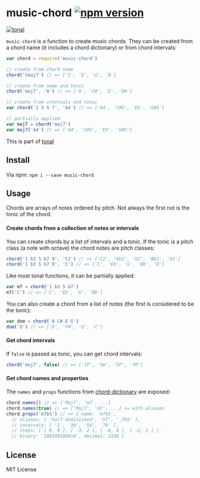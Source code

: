 # music-chord [![npm version](https://img.shields.io/npm/v/music-chord.svg)](https://www.npmjs.com/package/music-chord)

[![tonal](https://img.shields.io/badge/tonal-music--chord-yellow.svg)](https://www.npmjs.com/package/tonal)

`music-chord` is a function to create music chords. They can be created from a chord name (it includes a chord dictionary) or from chord intervals:

```js
var chord = require('music-chord')

// create from chord name
chord('Cmaj7') // => ['C', 'E', 'G', 'B']

// create from name and tonic
chord('maj7', 'A') // => ['A', 'C#', 'E', 'G#']

// create from intervals and tonic
var chord('1 3 5 7', 'A4') // => ['A4', 'C#5', 'E5', 'G#5']

// partially applied
var maj7 = chord('maj7')
var maj7('A4') // => ['A4', 'C#5', 'E5', 'G#5']
```

This is part of [tonal](https://www.npmjs.com/package/tonal)

## Install

Via npm: `npm i --save music-chord`

## Usage

Chords are arrays of notes ordered by pitch. Not always the first not is the tonic of the chord.

#### Create chords from a collection of notes or intervals

You can create chords by a list of intervals and a tonic. If the tonic is a pitch class (a note with octave) the chord notes are pitch classes:

```js
chord('1 b3 5 b7 9', 'C2') // => ['C2', 'Eb2', 'G2', 'Bb2', 'D3']
chord('1 b3 5 b7 9', 'C') // => ['C', 'Eb', 'G', 'Bb', 'D']
```

Like most tonal functions, it can be partially applied:

```js
var m7 = chord('1 b3 5 b7')
m7('C') // => ['C', 'Eb', 'G', 'Bb']
```

You can also create a chord from a list of notes (the first is considered to be the tonic):

```js
var dom = chord('A C# E G')
dom('D') // => ['D', 'F#', 'G', 'C']
```

#### Get chord intervals

If `false` is passed as tonic, you can get chord intervals:

```js
chord('maj7', false) // => ['1P', '3m', '5P', '7M']
```

#### Get chord names and properties

The `names` and `props` functions from [chord-dictionary]() are exposed:

```js
chord.names() // => ['Maj7', 'm7', ...]
chord.names(true) // => ['Maj7', 'm7', ...] <= with aliases
chord.props('m7b5') // => { name: 'm7b5',
  // aliases: [ 'half-diminished', 'h7', '_7b5' ],
  // intervals: [ '1', '3b', '5d', '7b' ],
  // steps: [ [ 0, 0 ], [ -3, 2 ], [ -6, 4 ], [ -2, 2 ] ],
  // binary: '100100100010', decimal: 2338 }
```

## License

MIT License
